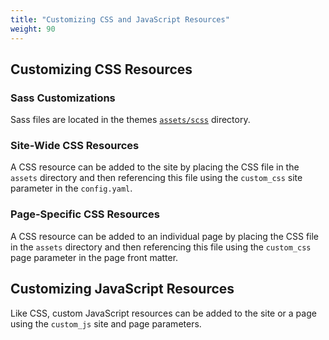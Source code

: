 ```yaml
---
title: "Customizing CSS and JavaScript Resources"
weight: 90
---
```


## Customizing CSS Resources

### Sass Customizations

Sass files are located in the themes [`assets/scss`](https://github.com/GSA/uswds-hugo/tree/develop/sass) directory.

### Site-Wide CSS Resources

A CSS resource can be added to the site by placing the CSS file in the `assets` directory and then referencing this file using the `custom_css` site parameter in the `config.yaml`.

### Page-Specific CSS Resources

A CSS resource can be added to an individual page by placing the CSS file in the `assets` directory and then referencing this file using the `custom_css` page parameter in the page front matter.

## Customizing JavaScript Resources

Like CSS, custom JavaScript resources can be added to the site or a page using the `custom_js` site and page parameters.
